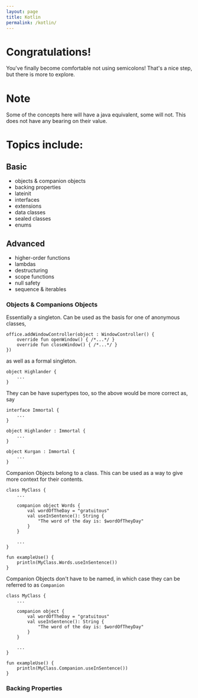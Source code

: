 ```yaml
---
layout: page
title: Kotlin
permalink: /kotlin/
---
```


# Congratulations!
You've finally become comfortable not using semicolons! That's a nice step, but there is more to explore.

# Note
Some of the concepts here will have a java equivalent, some will not. This does not have any bearing on their value.

# Topics include:
## Basic
* objects & companion objects
* backing properties
* lateinit
* interfaces
* extensions
* data classes
* sealed classes
* enums

## Advanced
* higher-order functions
* lambdas
* destructuring
* scope functions
* null safety
* sequence & iterables

### Objects & Companions Objects
Essentially a singleton. Can be used as the basis for one of anonymous classes,
```
office.addWindowController(object : WindowController() {
    override fun openWindow() { /*...*/ }
    override fun closeWindow() { /*...*/ }
})
```
as well as a formal singleton.
```
object Highlander {
    ...
}
```
They can be have supertypes too, so the above would be more correct as, say
```
interface Immortal {
    ...
}

object Highlander : Immortal {
    ...
}

object Kurgan : Immortal {
    ...
}
```
Companion Objects belong to a class. This can be used as a way to give more context for their contents.
```
class MyClass {
    ...

    companion object Words {
        val wordOfTheDay = "gratuitous"
        val useInSentence(): String {
            "The word of the day is: $wordOfTheyDay" 
        }
    }

    ...
}

fun exampleUse() {
    println(MyClass.Words.useInSentence())
}
```
Companion Objects don't have to be named, in which case they can be referred to as `Companion`
```
class MyClass {
    ...

    companion object {
        val wordOfTheDay = "gratuitous"
        val useInSentence(): String {
            "The word of the day is: $wordOfTheyDay" 
        }
    }

    ...
}

fun exampleUse() {
    println(MyClass.Companion.useInSentence())
}
```

### Backing Properties
